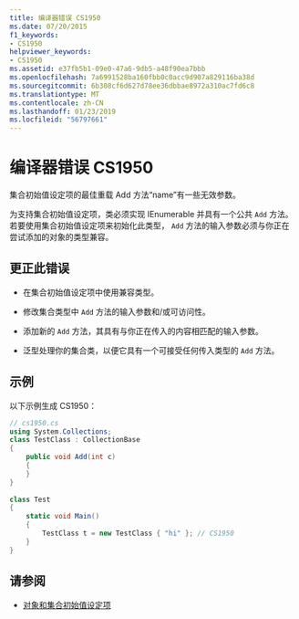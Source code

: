 ```yaml
---
title: 编译器错误 CS1950
ms.date: 07/20/2015
f1_keywords:
- CS1950
helpviewer_keywords:
- CS1950
ms.assetid: e37fb5b1-09e0-47a6-9db5-a48f90ea7bbb
ms.openlocfilehash: 7a6991528ba160fbb0c0acc9d907a829116ba38d
ms.sourcegitcommit: 6b308cf6d627d78ee36dbbae8972a310ac7fd6c8
ms.translationtype: MT
ms.contentlocale: zh-CN
ms.lasthandoff: 01/23/2019
ms.locfileid: "56797661"
---
```

# <a name="compiler-error-cs1950"></a>编译器错误 CS1950
集合初始值设定项的最佳重载 Add 方法“name”有一些无效参数。  
  
 为支持集合初始值设定项，类必须实现 IEnumerable 并具有一个公共 `Add` 方法。 若要使用集合初始值设定项来初始化此类型， `Add` 方法的输入参数必须与你正在尝试添加的对象的类型兼容。  
  
## <a name="to-correct-this-error"></a>更正此错误  
  
-   在集合初始值设定项中使用兼容类型。  
  
-   修改集合类型中 `Add` 方法的输入参数和/或可访问性。  
  
-   添加新的 `Add` 方法，其具有与你正在传入的内容相匹配的输入参数。  
  
-   泛型处理你的集合类，以便它具有一个可接受任何传入类型的 `Add` 方法。  
  
## <a name="example"></a>示例  
 以下示例生成 CS1950：  
  
```csharp  
// cs1950.cs  
using System.Collections;  
class TestClass : CollectionBase  
{  
    public void Add(int c)  
    {  
    }  
}  
  
class Test  
{  
    static void Main()  
    {  
        TestClass t = new TestClass { "hi" }; // CS1950  
    }  
}  
```  
  
## <a name="see-also"></a>请参阅

- [对象和集合初始值设定项](../../csharp/programming-guide/classes-and-structs/object-and-collection-initializers.md)
